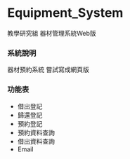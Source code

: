 Equipment_System
================

教學研究組 器材管理系統Web版

### 系統說明
器材預約系統 嘗試寫成網頁版 

### 功能表
+ 借出登記
+ 歸還登記
+ 預約登記
+ 預約資料查詢
+ 借出資料查詢
+ Email
